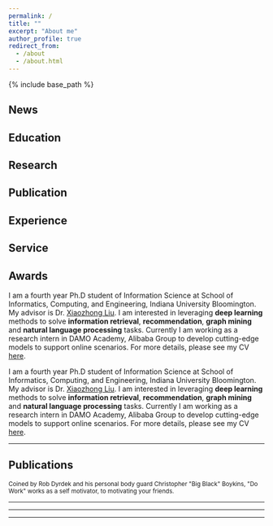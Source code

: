 ```yaml
---
permalink: /
title: ""
excerpt: "About me"
author_profile: true
redirect_from: 
  - /about
  - /about.html
---
```


{% include base_path %}

News
-----


Education
-----


Research
-----


Publication
-----

Experience
-----

Service
-----

Awards
-----

I am a fourth year Ph.D student of Information Science at School of Informatics, Computing, and Engineering, Indiana University Bloomington. My advisor is Dr. [Xiaozhong Liu](http://scholarwiki.indiana.edu/homepage/index.html). I am interested in leveraging **deep learning** methods to solve **information retrieval**, **recommendation**, **graph mining** and **natural language processing** tasks. Currently I am working as a research intern in DAMO Academy, Alibaba Group to develop cutting-edge models to support online scenarios. For more details, please see my CV [here](files/cv.pdf).

I am a fourth year Ph.D student of Information Science at School of Informatics, Computing, and Engineering, Indiana University Bloomington. My advisor is Dr. [Xiaozhong Liu](http://scholarwiki.indiana.edu/homepage/index.html). I am interested in leveraging **deep learning** methods to solve **information retrieval**, **recommendation**, **graph mining** and **natural language processing** tasks. Currently I am working as a research intern in DAMO Academy, Alibaba Group to develop cutting-edge models to support online scenarios. For more details, please see my CV [here](files/cv.pdf).

------


Publications
-----

<small>Coined by Rob Dyrdek and his personal body guard Christopher "Big Black" Boykins, "Do Work" works as a self motivator, to motivating your friends.
</small> 

***
------
___
 























































